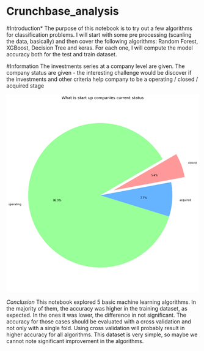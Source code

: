 # Crunchbase_analysis
#Introduction*
The purpose of this notebook is to try out a few algorithms for classification problems. I will start with some pre processing (scanling the data, basically) and then cover the following algorithms: Random Forest, XGBoost, Decision Tree and keras. For each one, I will compute the model accuracy both for the test and train dataset.

#Information 
The investments series at a company level are given. The company status are given - the interesting challenge would be discover if the investments and other criteria help company to be a operating / closed / acquired stage

![](https://github.com/MariaCruzg/Crunchbase_analysis/blob/master/images/Statup%20Companies.png)

*Conclusion*
This notebook explored 5 basic machine learning algorithms. In the majority of them, the accuracy was higher in the training dataset, as expected. In the ones it was lower, the difference in not significant. The accuracy for those cases should be evaluated with a cross validation and not only with a single fold. Using cross validation will probably result in higher accuracy for all algorithms. This dataset is very simple, so maybe we cannot note significant improvement in the algorithms.
